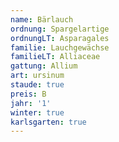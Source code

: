 ```yaml
---
name: Bärlauch
ordnung: Spargelartige
ordnungLT: Asparagales
familie: Lauchgewächse
familieLT: Alliaceae
gattung: Allium
art: ursinum
staude: true
preis: B
jahr: '1'
winter: true
karlsgarten: true
---
```

